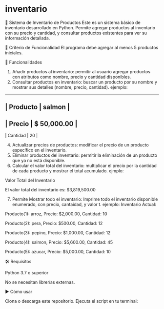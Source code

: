 # inventario
🧾 Sistema de Inventario de Productos
Este es un sistema básico de inventario desarrollado en Python. Permite agregar productos al inventario con su precio y cantidad, y consultar productos existentes para ver su información detallada.

🚀 Criterio de Funcionalidad
El programa debe agregar al menos 5 productos iniciales.

🚀 Funcionalidades

1. Añadir productos al inventario: permitir al usuario agregar productos con atributos como
nombre, precio y cantidad disponibles.
2. Consultar productos en inventario: buscar un producto por su nombre y mostrar sus
detalles (nombre, precio, cantidad).
ejemplo:
------------------------------
| Producto        | salmon       |
------------------------------
| Precio          | $  50,000.00 |
------------------------------
| Cantidad        | 20           |

4. Actualizar precios de productos: modificar el precio de un producto específico en el
inventario.
5. Eliminar productos del inventario: permitir la eliminación de un producto que ya no está
disponible.
6. Calcular el valor total del inventario: multiplicar el precio por la cantidad de cada producto
y mostrar el total acumulado.
ejmplo:

Valor Total del Inventario

El valor total del inventario es: $3,819,500.00

7. Permite Mostrar todo el inventario: Imprime todo el inventario disponible enumerado, con precio, cantaidad, y valor t.
ejemplo:
Inventario Actual: 

Producto(1): arroz, Precio: $2,000.00, Cantidad: 10

Producto(2): pera, Precio: $500.00, Cantidad: 12

Producto(3): pepino, Precio: $1,000.00, Cantidad: 12

Producto(4): salmon, Precio: $5,600.00, Cantidad: 45

Producto(5): azucar, Precio: $5,000.00, Cantidad: 10

🛠️ Requisitos

 Python 3.7 o superior

No se necesitan librerías externas.

▶️ Cómo usar

Clona o descarga este repositorio.
Ejecuta el script en tu terminal:

